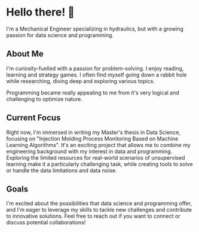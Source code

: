 # Hello there! 👋

I'm a Mechanical Engineer specializing in hydraulics, but with a growing passion for data science and programming.

## About Me

I'm curiosity-fuelled with a passion for problem-solving. I enjoy reading, learning and strategy games.
I often find myself going down a rabbit hole while researching, diving deep and exploring various topics.

Programming became really appealing to me from it's very logical and challenging to optimize nature.

## Current Focus

Right now, I'm immersed in writing my Master's thesis in Data Science, focusing on "Injection Molding Process Monitoring Based on Machine Learning Algorithms". It's an exciting project that allows me to combine my engineering background with my interest in data and programming. Exploring the limited resources for real-world scenarios of unsupervised learning make it a particularly challenging task, while creating tools to solve or handle the data limitations and data noise.

## Goals

I'm excited about the possibilities that data science and programming offer, and I'm eager to leverage my skills to tackle new challenges and contribute to innovative solutions.
Feel free to reach out if you want to connect or discuss potential collaborations!

